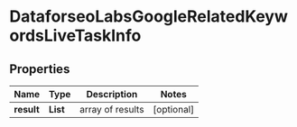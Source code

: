 # DataforseoLabsGoogleRelatedKeywordsLiveTaskInfo


## Properties

| Name | Type | Description | Notes |
|------------ | ------------- | ------------- | -------------|
**result** | **List<DataforseoLabsGoogleRelatedKeywordsLiveResultInfo>** | array of results |[optional]|